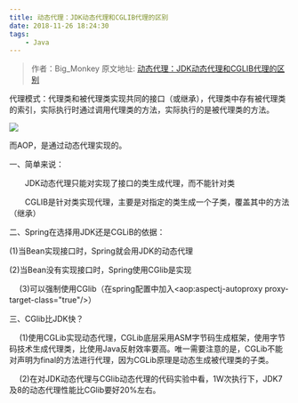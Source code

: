 ```yaml
---
title: 动态代理：JDK动态代理和CGLIB代理的区别
date: 2018-11-26 18:24:30
tags:
    - Java
---
```


> 作者：Big_Monkey
> 原文地址: [动态代理：JDK动态代理和CGLIB代理的区别](https://www.cnblogs.com/bigmonkeys/p/7823268.html)

代理模式：代理类和被代理类实现共同的接口（或继承），代理类中存有被代理类的索引，实际执行时通过调用代理类的方法，实际执行的是被代理类的方法。

![](http://img.hb.aicdn.com/29f71c9def992be7b94c3566c6a7fd03bdcb93df32f3-49dKXs_fw658)

而AOP，是通过动态代理实现的。

一、简单来说：

　　JDK动态代理只能对实现了接口的类生成代理，而不能针对类

　　CGLIB是针对类实现代理，主要是对指定的类生成一个子类，覆盖其中的方法（继承）

二、Spring在选择用JDK还是CGLiB的依据：

   (1)当Bean实现接口时，Spring就会用JDK的动态代理

   (2)当Bean没有实现接口时，Spring使用CGlib是实现

　  (3)可以强制使用CGlib（在spring配置中加入<aop:aspectj-autoproxy proxy-target-class="true"/>）

三、CGlib比JDK快？

　 (1)使用CGLib实现动态代理，CGLib底层采用ASM字节码生成框架，使用字节码技术生成代理类，比使用Java反射效率要高。唯一需要注意的是，CGLib不能对声明为final的方法进行代理，因为CGLib原理是动态生成被代理类的子类。

　 (2)在对JDK动态代理与CGlib动态代理的代码实验中看，1W次执行下，JDK7及8的动态代理性能比CGlib要好20%左右。